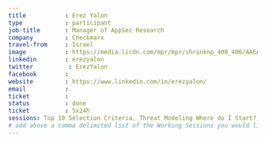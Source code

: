 ```yaml
---
title           : Erez Yalon
type            : participant
job-title       : Manager of AppSec Research
company         : Checkmarx
travel-from     : Israel
image           : https://media.licdn.com/mpr/mpr/shrinknp_400_400/AAEAAQAAAAAAAAJTAAAAJDQxNGRiMjJkLWJlMjYtNDM5YS05ZmIxLTNjN2I2MjFmODE5Ng.jpg
linkedin        : erezyalon 
twitter          : ErezYalon
facebook        :
website         : https://www.linkedin.com/in/erezyalon/
email           :
ticket          :
status          : done
ticket          : 5x24h
sessions: Top 10 Selection Criteria, Threat Modeling Where do I Start?, A10 - Underprotected APIs, A7 - Insufficient Attack Protection, Data behind Owasp Top 10 2017, Implications of Owasp Top 10 2017, Is the Owasp Top 10 Data Collection Open, What Should be Added to the Top 10, AWS Lambda Security,Docker Security, Benchmark Project, Teaching Attacker perspective to Developers, CISO Round table, Application Security Guide for CISO, 
# add above a comma delimited list of the Working Sessions you would like to attend (use the session's title)
---
```


<!-- put more details about participant here -->
